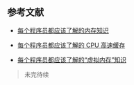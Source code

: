 
## 参考文献

- [每个程序员都应该了解的内存知识](https://www.oschina.net/translate/what-every-programmer-should-know-about-memory-part1?print)

- [每个程序员都应该了解的 CPU 高速缓存](https://www.oschina.net/translate/what-every-programmer-should-know-about-cpu-cache-part2?print)

- [每个程序员都应该了解的“虚拟内存”知识](https://www.oschina.net/translate/what-every-programmer-should-know-about-virtual-memory-part3?print)

>未完待续